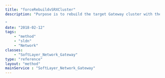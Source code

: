 ```yaml
---
title: "forceRebuildvSRXCluster"
description: "Purpose is to rebuild the target Gateway cluster with the specified OS price id. Method will remove the current OS and apply the default vSRX configuration settings. This will result in an extended OUTAGE!! Any custom configuration settings must be re-applied after the forced rebuild is completed. This is a DESTRUCTIVE action, use with caution. 

"
date: "2018-02-12"
tags:
    - "method"
    - "sldn"
    - "Network"
classes:
    - "SoftLayer_Network_Gateway"
type: "reference"
layout: "method"
mainService : "SoftLayer_Network_Gateway"
---
```

